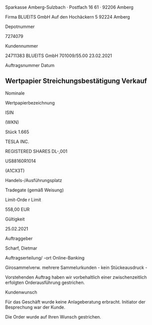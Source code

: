 <!-- image -->

Sparkasse Amberg-Sulzbach · Postfach 16 61 · 92206 Amberg

Firma BLUEITS GmbH Auf den Hochäckern 5 92224 Amberg

Depotnummer

7274079

Kundennummer

24711383 BLUEITS GmbH 701009/55.00 23.02.2021

Auftragsnummer Datum

## Wertpapier Streichungsbestätigung Verkauf

Nominale

Wertpapierbezeichnung

ISIN

(WKN)

Stück 1.665

TESLA INC.

REGISTERED SHARES DL-,001

US88160R1014

(A1CX3T)

Handels-/Ausführungsplatz

Tradegate (gemäß Weisung)

Limit-Orde r Limit

558,00 EUR

Gültigkeit

25.02.2021

Auftraggeber

Scharf, Dietmar

Auftragserteilung/ -ort Online-Banking

Girosammelverw. mehrere Sammelurkunden - kein Stückeausdruck -

Vorstehenden Auftrag haben wir vorbehaltlich einer zwischenzeitlich erfolgten Orderausführung gestrichen.

Kundenwunsch

Für das Geschäft wurde keine Anlageberatung erbracht. Initiator der Besprechung war der Kunde.

Die Order wurde auf Ihren Wunsch gestrichen.